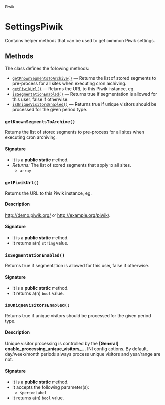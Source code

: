 <small>Piwik</small>

SettingsPiwik
=============

Contains helper methods that can be used to get common Piwik settings.


Methods
-------

The class defines the following methods:

- [`getKnownSegmentsToArchive()`](#getKnownSegmentsToArchive) &mdash; Returns the list of stored segments to pre-process for all sites when executing cron archiving.
- [`getPiwikUrl()`](#getPiwikUrl) &mdash; Returns the URL to this Piwik instance, eg.
- [`isSegmentationEnabled()`](#isSegmentationEnabled) &mdash; Returns true if segmentation is allowed for this user, false if otherwise.
- [`isUniqueVisitorsEnabled()`](#isUniqueVisitorsEnabled) &mdash; Returns true if unique visitors should be processed for the given period type.

<a name="getknownsegmentstoarchive" id="getknownsegmentstoarchive"></a>
### `getKnownSegmentsToArchive()`

Returns the list of stored segments to pre-process for all sites when executing cron archiving.

#### Signature

- It is a **public static** method.
- _Returns:_ The list of stored segments that apply to all sites.
    - `array`

<a name="getpiwikurl" id="getpiwikurl"></a>
### `getPiwikUrl()`

Returns the URL to this Piwik instance, eg.

#### Description

http://demo.piwik.org/ or http://example.org/piwik/.

#### Signature

- It is a **public static** method.
- It returns a(n) `string` value.

<a name="issegmentationenabled" id="issegmentationenabled"></a>
### `isSegmentationEnabled()`

Returns true if segmentation is allowed for this user, false if otherwise.

#### Signature

- It is a **public static** method.
- It returns a(n) `bool` value.

<a name="isuniquevisitorsenabled" id="isuniquevisitorsenabled"></a>
### `isUniqueVisitorsEnabled()`

Returns true if unique visitors should be processed for the given period type.

#### Description

Unique visitor processing is controlled by the **[General] enable_processing_unique_visitors_...**
INI config options. By default, day/week/month periods always process unique visitors and
year/range are not.

#### Signature

- It is a **public static** method.
- It accepts the following parameter(s):
    - `$periodLabel`
- It returns a(n) `bool` value.

